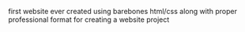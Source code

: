 first website ever created using barebones html/css along with proper professional format for creating a website project